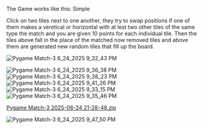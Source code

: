 The Game works like this:
Simple

Click on two tiles next to one another, they try to swap positions if one of them makes a veretical or horizontal with at lest two other tiles of the same type the match and you are given 10 points for each individual tile. Then the tiles above fall in the place of the matched now removed tiles and above them are generated new random tiles that fill up the board.


![Pygame Match-3 6_24_2025 9_32_43 PM](https://github.com/user-attachments/assets/a4c68b77-abf3-4fa9-8ab3-83aeb5eab904)


![Pygame Match-3 6_24_2025 9_36_38 PM](https://github.com/user-attachments/assets/ec0b76d4-224c-4eaa-8db5-81833873edb0)
![Pygame Match-3 6_24_2025 9_38_23 PM](https://github.com/user-attachments/assets/4ec74911-47ce-4cbb-a286-5c7b32e95d21)
![Pygame Match-3 6_24_2025 9_41_26 PM](https://github.com/user-attachments/assets/b360f73e-75ff-47fb-8158-22d6d403f135)
![Pygame Match-3 6_24_2025 9_33_15 PM](https://github.com/user-attachments/assets/5e4c60a0-8343-465a-af8a-e09a57d6373e)
![Pygame Match-3 6_24_2025 9_35_46 PM](https://github.com/user-attachments/assets/af6e218b-6d8c-4652-9a7a-6b7a0a31695a)

[Pygame Match-3 2025-06-24 21-28-48.zip](https://github.com/user-attachments/files/20890636/Pygame.Match-3.2025-06-24.21-28-48.zip)

![Pygame Match-3 6_24_2025 9_47_50 PM](https://github.com/user-attachments/assets/6d6f31a4-f92a-42d7-b8c3-e9b92eb20a2a)
